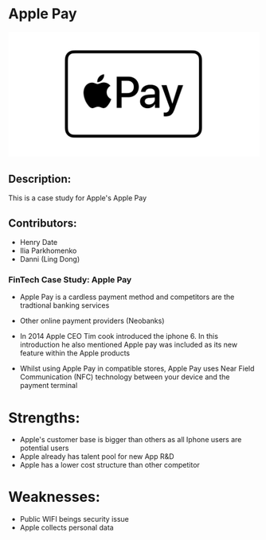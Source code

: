 # Apple Pay 

![image](apple-pay-og-twitter.jpg)

## Description:

This is a case study for Apple's Apple Pay

## Contributors:

- Henry Date
- Ilia Parkhomenko
- Danni (Ling Dong)

### FinTech Case Study: Apple Pay

- Apple Pay is a cardless payment method and competitors are 
the tradtional banking services 
- Other online payment providers (Neobanks) 

- In 2014 Apple CEO Tim cook introduced the iphone 6. In this introduction he also mentioned Apple pay was included as its new feature within the Apple products

- Whilst using Apple Pay in compatible stores, Apple Pay uses Near Field Communication (NFC) technology between your device and the payment terminal


# Strengths:

- Apple's customer base is bigger than others as all Iphone users are potential users
- Apple already has talent pool for new App R&D
- Apple has a lower cost structure than other competitor

# Weaknesses:

- Public WIFI beings security issue
- Apple collects personal data
